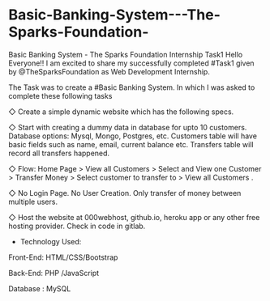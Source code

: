 # Basic-Banking-System---The-Sparks-Foundation-
Basic Banking System - The Sparks Foundation Internship Task1
Hello Everyone!!
I am excited to share my successfully completed #Task1 given by @TheSparksFoundation as Web Development Internship.

The Task was to create a #Basic Banking System.
In which I was asked to complete these following tasks

◇ Create a simple dynamic website which has the following specs.


◇ Start with creating a dummy data in database for upto 10 
customers. Database options: Mysql, Mongo, Postgres, etc. 
Customers table will have basic fields such as name, email, 
current balance etc. Transfers table will record all transfers 
happened.


◇ Flow: Home Page > View all Customers > Select and View one 
Customer > Transfer Money > Select customer to transfer to > 
View all Customers . 

◇ No Login Page. No User Creation. Only transfer of money 
between multiple users. 


◇ Host the website at 000webhost, github.io, heroku app or any 
other free hosting provider. Check in code in gitlab.


* Technology Used:

Front-End: HTML/CSS​/Bootstrap

Back-End: PHP​ /JavaScript​

Database : MySQL


